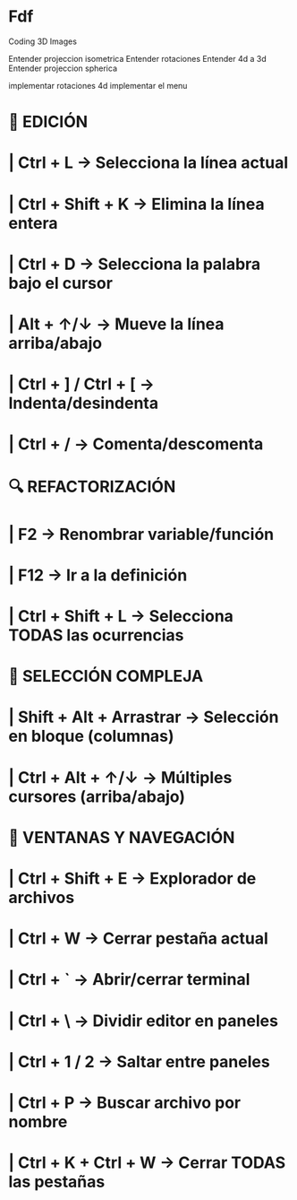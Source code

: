 # Fdf
Coding 3D Images

Entender projeccion isometrica
Entender rotaciones
Entender 4d a 3d
Entender projeccion spherica

implementar rotaciones 4d
implementar el menu

# 🔧 EDICIÓN
# | Ctrl + L					→ Selecciona la línea actual
# | Ctrl + Shift + K			→ Elimina la línea entera
# | Ctrl + D					→ Selecciona la palabra bajo el cursor
# | Alt + ↑/↓					→ Mueve la línea arriba/abajo
# | Ctrl + ] / Ctrl + [			→ Indenta/desindenta
# | Ctrl + /					→ Comenta/descomenta

# 🔍 REFACTORIZACIÓN
# | F2							→ Renombrar variable/función
# | F12							→ Ir a la definición
# | Ctrl + Shift + L			→ Selecciona TODAS las ocurrencias

# 🎯 SELECCIÓN COMPLEJA
# | Shift + Alt + Arrastrar		→ Selección en bloque (columnas)
# | Ctrl + Alt + ↑/↓			→ Múltiples cursores (arriba/abajo)

# 📂 VENTANAS Y NAVEGACIÓN
# | Ctrl + Shift + E			→ Explorador de archivos
# | Ctrl + W					→ Cerrar pestaña actual
# | Ctrl + `					→ Abrir/cerrar terminal
# | Ctrl + \					→ Dividir editor en paneles
# | Ctrl + 1 / 2				→ Saltar entre paneles
# | Ctrl + P					→ Buscar archivo por nombre
# | Ctrl + K + Ctrl + W			→ Cerrar TODAS las pestañas

